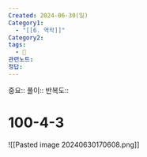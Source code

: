 ```yaml
---
Created: 2024-06-30(일)
Category1:
  - "[[6. 역학]]"
Category2: 
tags:
  - 🧮
관련노트: 
정답:
---
```

중요::
풀이::
반복도::
#  100-4-3

![[Pasted image 20240630170608.png]]